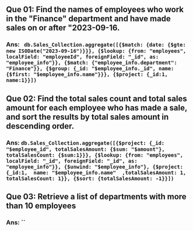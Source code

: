 ## Que 01:  Find the names of employees who work in the "Finance" department and have made sales on or after "2023-09-16.
### Ans: ` db.Sales_Collection.aggregate([{$match: {date: {$gte: new ISODate("2023-09-16")}}}, {$lookup: {from: "employees", localField: "employeeId", foreignField: "_id", as: "employee_info"}}, {$match: {"employee_info.department": "Finance"}}, {$group: {_id: "$employee_info._id", name: {$first: "$employee_info.name"}}}, {$project: {_id:1, name:1}}])`

## Que 02: Find the total sales count and total sales amount for each employee who has made a sale, and sort the results by total sales amount in descending order.
### Ans: `db.Sales_Collection.aggregate([{$project: {_id: "$employee_id", totalSalesAmount: {$sum: "$amount"}, totalSalesCount: {$sum:1}}}, {$lookup: {from: "employees", localField: "_id", foreignField: "_id", as: "employee_info"}}, {$unwind: "$employee_info"}, {$project: {_id:1,  name: "$employee_info.name"  ,totalSalesAmount: 1,  totalSalesCount: 1}}, {$sort: {totalSalesAmount: -1}}])`

## Que 03: Retrieve a list of departments with more than 10 employees
### Ans: ``
